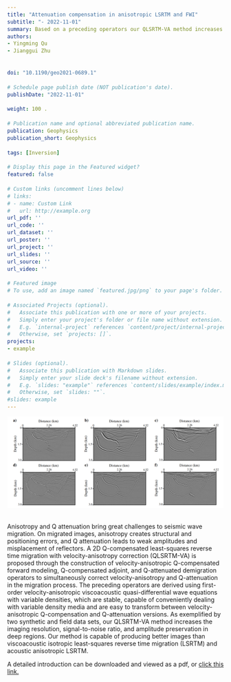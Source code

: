 ```yaml
---
title: "Attenuation compensation in anisotropic LSRTM and FWI"
subtitle: "- 2022-11-01"
summary: Based on a preceding operators our QLSRTM-VA method increases the imaging resolution, signal-to-noise ratio, and amplitude preservation in deep regions. Our method is capable of producing better images than viscoacoustic isotropic least-squares reverse time migration (LSRTM) and acoustic anisotropic LSRTM.
authors:
- Yingming Qu
- Jianggui Zhu


doi: "10.1190/geo2021-0689.1"

# Schedule page publish date (NOT publication's date).
publishDate: "2022-11-01"

weight: 100 .

# Publication name and optional abbreviated publication name.
publication: Geophysics
publication_short: Geophysics 

tags: [Inversion]

# Display this page in the Featured widget?
featured: false

# Custom links (uncomment lines below)
# links:
# - name: Custom Link
#   url: http://example.org
url_pdf: ''
url_code: ''
url_dataset: ''
url_poster: ''
url_project: ''
url_slides: ''
url_source: ''
url_video: ''

# Featured image
# To use, add an image named `featured.jpg/png` to your page's folder. 

# Associated Projects (optional).
#   Associate this publication with one or more of your projects.
#   Simply enter your project's folder or file name without extension.
#   E.g. `internal-project` references `content/project/internal-project/index.md`.
#   Otherwise, set `projects: []`.
projects:
- example

# Slides (optional).
#   Associate this publication with Markdown slides.
#   Simply enter your slide deck's filename without extension.
#   E.g. `slides: "example"` references `content/slides/example/index.md`.
#   Otherwise, set `slides: ""`.
#slides: example
---
```


<div style="text-align: center;">
  <img src="Attenuation compensation in anisotropic LSRTM and FWI.assets/image.png" alt="Image Alt Text" style="max-width: 100%; height: auto;">
</div>
<br />

Anisotropy and Q attenuation bring great challenges to seismic wave migration. On migrated images, anisotropy creates structural and positioning errors, and Q attenuation leads to weak amplitudes and misplacement of reflectors. A 2D Q-compensated least-squares reverse time migration with velocity-anisotropy correction (QLSRTM-VA) is proposed through the construction of velocity-anisotropic Q-compensated forward modeling, Q-compensated adjoint, and Q-attenuated demigration operators to simultaneously correct velocity-anisotropy and Q-attenuation in the migration process. The preceding operators are derived using first-order velocity-anisotropic viscoacoustic quasi-differential wave equations with variable densities, which are stable, capable of conveniently dealing with variable density media and are easy to transform between velocity-anisotropic Q-compensation and Q-attenuation versions. As exemplified by two synthetic and field data sets, our QLSRTM-VA method increases the imaging resolution, signal-to-noise ratio, and amplitude preservation in deep regions. Our method is capable of producing better images than viscoacoustic isotropic least-squares reverse time migration (LSRTM) and acoustic anisotropic LSRTM.


A detailed introduction can be downloaded and viewed as a pdf, or [click this link.](https://library.seg.org/doi/epub/10.1190/geo2021-0689.1)